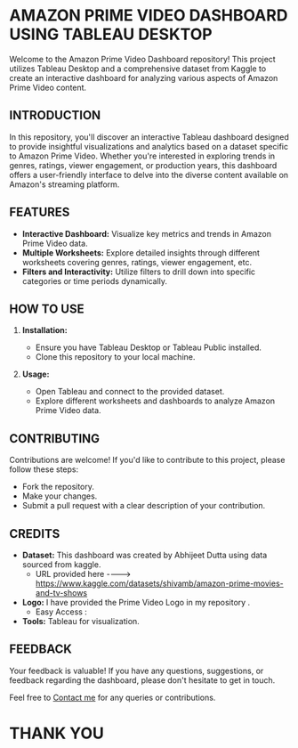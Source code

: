 # AMAZON PRIME VIDEO DASHBOARD USING TABLEAU DESKTOP

Welcome to the Amazon Prime Video Dashboard repository! This project utilizes Tableau Desktop and a comprehensive dataset from Kaggle to create an interactive dashboard for analyzing various aspects of Amazon Prime Video content.

## INTRODUCTION

In this repository, you'll discover an interactive Tableau dashboard designed to provide insightful visualizations and analytics based on a dataset specific to Amazon Prime Video. Whether you're interested in exploring trends in genres, ratings, viewer engagement, or production years, this dashboard offers a user-friendly interface to delve into the diverse content available on Amazon's streaming platform.

## FEATURES

- **Interactive Dashboard:** Visualize key metrics and trends in Amazon Prime Video data.
- **Multiple Worksheets:** Explore detailed insights through different worksheets covering genres, ratings, viewer engagement, etc.
- **Filters and Interactivity:** Utilize filters to drill down into specific categories or time periods dynamically.

## HOW TO USE

1. **Installation:**
    - Ensure you have Tableau Desktop or Tableau Public installed.
    - Clone this repository to your local machine.

2. **Usage:**
    - Open Tableau and connect to the provided dataset.
    - Explore different worksheets and dashboards to analyze Amazon Prime Video data.

## CONTRIBUTING

Contributions are welcome! If you'd like to contribute to this project, please follow these steps:
- Fork the repository.
- Make your changes.
- Submit a pull request with a clear description of your contribution.

## CREDITS

- **Dataset:** This dashboard was created by Abhijeet Dutta using data sourced from kaggle.
   - URL provided here ----> https://www.kaggle.com/datasets/shivamb/amazon-prime-movies-and-tv-shows
- **Logo:** I have provided the Prime Video Logo in my repository .
    - Easy Access : 
- **Tools:** Tableau for visualization.

## FEEDBACK

Your feedback is valuable! If you have any questions, suggestions, or feedback regarding the dashboard, please don't hesitate to get in touch.

Feel free to [Contact me](mailto:theabhijeet10@gmail.com) for any queries or contributions.

# THANK YOU
